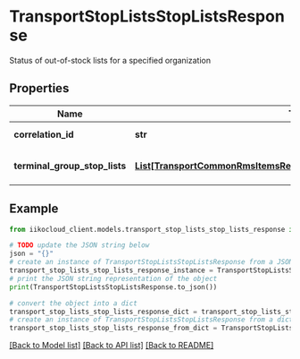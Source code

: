 # TransportStopListsStopListsResponse

Status of out-of-stock lists for a specified organization

## Properties

Name | Type | Description | Notes
------------ | ------------- | ------------- | -------------
**correlation_id** | **str** | Operation ID. | 
**terminal_group_stop_lists** | [**List[TransportCommonRmsItemsResponseWrapperTerminalGroupStopList]**](TransportCommonRmsItemsResponseWrapperTerminalGroupStopList.md) | Set of out-of-stock lists | 

## Example

```python
from iikocloud_client.models.transport_stop_lists_stop_lists_response import TransportStopListsStopListsResponse

# TODO update the JSON string below
json = "{}"
# create an instance of TransportStopListsStopListsResponse from a JSON string
transport_stop_lists_stop_lists_response_instance = TransportStopListsStopListsResponse.from_json(json)
# print the JSON string representation of the object
print(TransportStopListsStopListsResponse.to_json())

# convert the object into a dict
transport_stop_lists_stop_lists_response_dict = transport_stop_lists_stop_lists_response_instance.to_dict()
# create an instance of TransportStopListsStopListsResponse from a dict
transport_stop_lists_stop_lists_response_from_dict = TransportStopListsStopListsResponse.from_dict(transport_stop_lists_stop_lists_response_dict)
```
[[Back to Model list]](../README.md#documentation-for-models) [[Back to API list]](../README.md#documentation-for-api-endpoints) [[Back to README]](../README.md)


